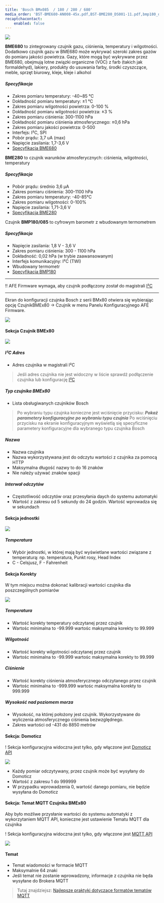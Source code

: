 ```yaml
---
title: 'Bosch BMx085  / 180 / 280 / 680'
media_order: 'BST-BME680-AN008-45x.pdf,BST-BME280_DS001-11.pdf,bmp180_datasheet.pdf,afe-firmware-bmx80-mqtt.png,afe-firmware-bmx80-domoticz.png,afe-firmware-bmx80-korekty.png,afe-firmware-bmx80-jednostki.png,afe-firmware-bmx80-czujnik.png,afe-firmware-bmx80.png,BME680Sensor.jpg'
recaptchacontact:
    enabled: false
---
```


![](BME680Sensor.jpg)

**BME680** to zintegrowany czujnik gazu, ciśnienia, temperatury i wilgotności. Dodatkowo czujnik gazu w BME680 może wykrywać szeroki zakres gazów do pomiaru jakości powietrza. Gazy, które mogą być wykrywane przez BME680, obejmują lotne związki organiczne (VOC) z farb (takich jak formaldehyd), lakiery, produkty do usuwania farby, środki czyszczące, meble, sprzęt biurowy, kleje, kleje i alkohol

##### Specyfikacja
* Zakres pomiaru temperatury: -40~85 ℃
* Dokładność pomiaru temperatury: ±1 ℃
* Zakres pomiaru wilgotności powietrza: 0-100 %
* Dokładność pomiaru wilgotności powietrza: ±3 %
* Zakres pomiaru ciśnienia: 300-1100 hPa
* Dokładność pomiaru ciśnienia atmosferycznego: ±0,6 hPa
* Zakres pomiaru jakości powietrza: 0-500
* Interfejs: I²C, SPI
* Pobór prądu: 3,7 uA (max)
* Napięcie zasilania: 1,7-3,6 V
* [Specyfikacja BME680](BST-BME680-AN008-45x.pdf)

**BME280** to czujnik warunków atmosferycznych: ciśnienia, wilgotności, temperatury

##### Specyfikacja
* Pobór prądu: średnio 3,6 μA 
* Zakres pomiaru ciśnienia: 300-1100 hPa
* Zakres pomiaru temperatury: -40-85°C
* Zakres pomiaru wilgotności: 0-100%
* Napięcie zasilania: 1,71-3,6 V
* [Specyfikacja BME280](BST-BME280_DS001-11.pdf)

Czujnik **BMP180/085** to cyfrowym barometr z wbudowanym termometrem

##### Specyfikacja
* Napięcie zasilania: 1,8 V - 3,6 V
* Zakres pomiaru ciśnienia: 300 - 1100 hPa
* Dokładność: 0,02 hPa (w trybie zaawansowanym)
* Interfejs komunikacyjny: I²C (TWI)
* Wbudowany termometr
* [Specyfikacja BMP180](bmp180_datasheet.pdf)

---

!! AFE Firmware wymaga, aby czujnik podłączony został do magistrali [I²C](/konfiguracja/konfiguracja-urzadzenia/konfiguracja-portow/i2c/?target=_blank)

---

Ekran do konfiguracji czujnka Bosch z serii BMx80 otwiera się wybierając opcję CzujnikBMEx80 -> Czujnik w menu Panelu Konfiguracyjnego AFE Firmware.

![](afe-firmware-bmx80.png)

#### Sekcja Czujnik BMEx80

![](afe-firmware-bmx80-czujnik.png)

##### I²C Adres
* Adres czujnika w magistrali I²C

> Jeśli adres czujnika nie jest widoczny w liście sprawdź podłączenie czujnika lub konfigurację [I²C](/konfiguracja/konfiguracja-urzadzenia/konfiguracja-portow/i2c/?target=_blank)

##### Typ czujnika BMEx80
* Lista obsługiwanych czujników Bosch

> Po wybraniu typu czujnka konieczne jest wciśnięcie przycisku: _**Pokaż parametery konfiguracyjne po wybraniu typu czujnia**_ Po wciśnięciu przycisku na ekranie konfiguracyjnym wyświetlą się specyficzne parametery konfiguracyjne dla wybranego typu czujnika Bosch

##### Nazwa
* Nazwa czujnika
* Nazwa wykorzystywana jest do odczytu wartości z czujnika za pomocą HTTP
* Maksymalna długość nazwy to do 16 znaków
* Nie należy używać znaków spacji

##### Interwał odczytów
* Częstotliwość odczytów oraz przesyłania daych do systemu automatyki
* Wartość z zakresu od 5 sekundy do 24 godzin. Wartość wprowadza się w sekundach

#### Sekcja jednostki

![](afe-firmware-bmx80-jednostki.png)

##### Temperatura
* Wybór jednostki, w której mają być wyświetlane wartości związane z temperaturą: np. temperatura, Punkt rosy, Head Index
* C - Celsjusz, F - Fahrenheit

#### Sekcja Korekty

W tym miejscu można dokonać kalibracji wartości czujnika dla poszczególnych pomiarów

![](afe-firmware-bmx80-korekty.png)

##### Temperatura
* Wartość korekty temperatury odczytanej przez czujnik
* Wartośc minimalna to -99.999 wartośc maksymalna korekty to 99.999

##### Wilgotność
* Wartość korekty wilgotności odczytanej przez czujnik
* Wartośc minimalna to -99.999 wartośc maksymalna korekty to 99.999

##### Ciśnienie
* Wartość korekty ciśnienia atmosferycznego odczytanego przez czujnik
* Wartośc minimalna to -999.999 wartośc maksymalna korekty to 999.999

##### Wysokość nad poziomem morza
* Wysokość, na której położony jest czujnik. Wykorzystywane do wyliczenia atmosferycznego ciśnienia bezwzględnego.
* Zakres wartości od -431 do 8850 metrów

#### Sekcja: Domoticz

! Sekcja konfiguracyjna widoczna jest tylko, gdy włączone jest [Domoticz API](/konfiguracja/konfiguracja-urzadzenia/konfiguracja-urzadzenia)

![](afe-firmware-bmx80-domoticz.png)

* Każdy pomiar odczytywany, przez czujnik może być wysyłany do Domoticz
* Wartość z zakresu 1 do 999999
* W przypadku wprowadzenia 0, wartość danego pomiaru, nie będzie wysyłana do Domoticz

#### Sekcja: Temat MQTT Czujnika BMEx80

Aby było możliwe przysłanie wartości do systemu automatyki z wykorzytaniem MQTT API, konieczne jest ustawienie Tematu MQTT dla czujnika

! Sekcja konfiguracyjna widoczna jest tylko, gdy włączone jest [MQTT API](/konfiguracja/konfiguracja-urzadzenia/konfiguracja-urzadzenia)

![](afe-firmware-bmx80-mqtt.png)

#### Temat
* Temat wiadomości w formacie MQTT
* Maksymalnie 64 znaki
* Jeśli temat nie zostanie wprowadzony, informacje z czujnika nie będa wysyłane do Brokera MQTT

> Tutaj znajdziejsz: [Najlepsze praktyki dotyczące formatów tematów MQTT](/integracja-api/mqtt/tematy-mqtt-najlepsze-praktyki)
